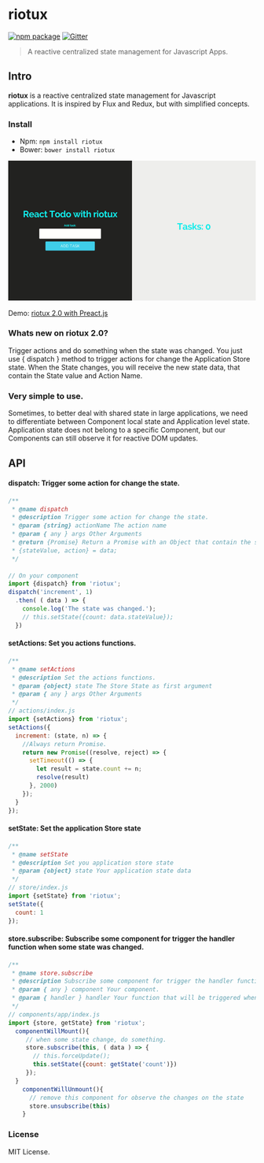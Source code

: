 # riotux <br/>
[![npm package](https://img.shields.io/badge/npm-2.0-blue.svg)](https://www.npmjs.com/package/riotux) [![Gitter](https://img.shields.io/gitter/room/nwjs/nw.js.svg?maxAge=2592000)](https://gitter.im/luisvinicius167/riotux)
> A reactive centralized state management for Javascript Apps.

## Intro
**riotux** is a reactive centralized state management for Javascript applications. It is inspired by Flux and Redux, but with simplified concepts.

### Install
* Npm: ``` npm install riotux ```
* Bower: ``` bower install riotux ```

<p align="center">
  <img src="test/img/react-count.gif" alt="react riotux" width="600">
</p>

Demo: <a href="http://riotux-preact.surge.sh/">riotux 2.0 with Preact.js</a>

### Whats new on riotux 2.0?
Trigger actions and do something when the state was changed. You just use { dispatch } method to trigger actions for change the Application Store state. 
When the State changes, you will receive the new state data, that contain the State value and Action Name.


### Very simple to use.
Sometimes, to better deal with shared state in large applications, we need to differentiate between Component local state and Application level state. Application state does not belong to a specific Component, but our Components can still observe it for reactive DOM updates.


## API
#### dispatch: Trigger some action for change the state.
```javascript
/**
 * @name dispatch
 * @description Trigger some action for change the state.
 * @param {string} actionName The action name
 * @param { any } args Other Arguments
 * @return {Promise} Return a Promise with an Object that contain the stateValue and action. 
 * {stateValue, action} = data;
 */

// On your component
import {dispatch} from 'riotux';
dispatch('increment', 1)
  .then( ( data ) => {
    console.log('The state was changed.');
    // this.setState({count: data.stateValue});
  })
```
#### setActions: Set you actions functions.
```javascript
/**
 * @name setActions
 * @description Set the actions functions.
 * @param {object} state The Store State as first argument
 * @param { any } args Other Arguments
 */
// actions/index.js
import {setActions} from 'riotux';
setActions({
  increment: (state, n) => {
    //Always return Promise.
    return new Promise((resolve, reject) => {
      setTimeout(() => {
        let result = state.count += n;
        resolve(result)
      }, 2000)
    });
  }
});
```
#### setState: Set the application Store state
```javascript
/**
 * @name setState
 * @description Set you application store state
 * @param {object} state Your application state data
 */
// store/index.js
import {setState} from 'riotux';
setState({
  count: 1
});
```

#### store.subscribe: Subscribe some component for trigger the handler function when some state was changed.
```javascript
/**
 * @name store.subscribe
 * @description Subscribe some component for trigger the handler function when some state was changed.
 * @param { any } component Your component.
 * @param { handler } handler Your function that will be triggered when some state change.
 */
// components/app/index.js
import {store, getState} from 'riotux';
  componentWillMount(){
     // when some state change, do something.
     store.subscribe(this, ( data ) => {
       // this.forceUpdate();
       this.setState({count: getState('count')})
     });
  }
    componentWillUnmount(){
      // remove this component for observe the changes on the state
      store.unsubscribe(this)
    }
```
### License
MIT License.
